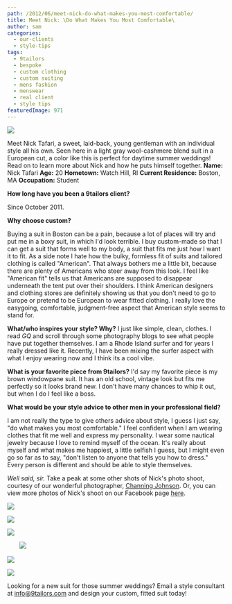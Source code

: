 ```yaml
---
path: /2012/06/meet-nick-do-what-makes-you-most-comfortable/
title: Meet Nick: \Do What Makes You Most Comfortable\
author: sam
categories: 
  - our-clients
  - style-tips
tags: 
  - 9tailors
  - bespoke
  - custom clothing
  - custom suiting
  - mens fashion
  - menswear
  - real client
  - style tips
featuredImage: 971
---
```

[![](http://3.bp.blogspot.com/-G1H9GRFphIA/T-SRt_sXP1I/AAAAAAAAAac/ru7-R5zwXBA/s640/NickOprofile.jpg)](http://3.bp.blogspot.com/-G1H9GRFphIA/T-SRt_sXP1I/AAAAAAAAAac/ru7-R5zwXBA/s1600/NickOprofile.jpg)

Meet Nick Tafari, a sweet, laid-back, young gentleman with an individual style all his own. Seen here in a light gray wool-cashmere blend suit in a European cut, a color like this is perfect for daytime summer weddings! Read on to learn more about Nick and how he puts himself together. **Name:** Nick Tafari **Age:** 20 **Hometown:** Watch Hill, RI **Current Residence:** Boston, MA **Occupation:** Student

**How long have you been a 9tailors client?**

Since October 2011.

**Why choose custom?**

Buying a suit in Boston can be a pain, because a lot of places will try and put me in a boxy suit, in which I'd look terrible. I buy custom-made so that I can get a suit that forms well to my body, a suit that fits me just how I want it to fit. As a side note I hate how the bulky, formless fit of suits and tailored clothing is called "American". That always bothers me a little bit, because there are plenty of Americans who steer away from this look. I feel like "American fit" tells us that Americans are supposed to disappear underneath the tent put over their shoulders. I think American designers and clothing stores are definitely showing us that you don't need to go to Europe or pretend to be European to wear fitted clothing. I really love the easygoing, comfortable, judgment-free aspect that American style seems to stand for.

**What/who inspires your style? Why?** I just like simple, clean, clothes. I read _GQ_ and scroll through some photography blogs to see what people have put together themselves. I am a Rhode Island surfer and for years I really dressed like it. Recently, I have been mixing the surfer aspect with what I enjoy wearing now and I think its a cool vibe.  

**What is your favorite piece from 9tailors?** I'd say my favorite piece is my brown windowpane suit. It has an old school, vintage look but fits me perfectly so it looks brand new. I don't have many chances to whip it out, but when I do I feel like a boss.

**What would be your style advice to other men in your professional field?**

I am not really the type to give others advice about style, I guess I just say, "do what makes you most comfortable." I feel confident when I am wearing clothes that fit me well and express my personality. I wear some nautical jewelry because I love to remind myself of the ocean. It's really about myself and what makes me happiest, a little selfish I guess, but I might even go so far as to say, "don't listen to anyone that tells you how to dress." Every person is different and should be able to style themselves.

_Well said, sir._ Take a peak at some other shots of Nick's photo shoot, courtesy of our wonderful photographer, [Channing Johnson](http://www.channingjohnson.com/). Or, you can view more photos of Nick's shoot on our Facebook page [here](https://www.facebook.com/pages/9tailors/49696314250).

[![](http://4.bp.blogspot.com/-XIz5UIUqpmo/T-SI348JSdI/AAAAAAAAAZg/HMVHJ6IEjFQ/s320/20120328-9tailors-0244.jpg)](http://4.bp.blogspot.com/-XIz5UIUqpmo/T-SI348JSdI/AAAAAAAAAZg/HMVHJ6IEjFQ/s1600/20120328-9tailors-0244.jpg)

[![](http://2.bp.blogspot.com/-gKoD4uA_73Y/T-ST_8qZwHI/AAAAAAAAAbs/vBmsfVeCoO0/s320/20120328-9tailors-0421.jpg)](http://2.bp.blogspot.com/-gKoD4uA_73Y/T-ST_8qZwHI/AAAAAAAAAbs/vBmsfVeCoO0/s1600/20120328-9tailors-0421.jpg)

[![](http://1.bp.blogspot.com/-9G3QJV6WU-I/T-SI2ok4TfI/AAAAAAAAAZY/H7tP0q7MJWs/s320/20120328-9tailors-0241.jpg)](http://1.bp.blogspot.com/-9G3QJV6WU-I/T-SI2ok4TfI/AAAAAAAAAZY/H7tP0q7MJWs/s1600/20120328-9tailors-0241.jpg)

       [![](http://2.bp.blogspot.com/-GZB9QUYN-B0/T-STmwYWw6I/AAAAAAAAAa0/Y46NRt9HIMI/s320/20120328-9tailors-0165.jpg)](http://2.bp.blogspot.com/-GZB9QUYN-B0/T-STmwYWw6I/AAAAAAAAAa0/Y46NRt9HIMI/s1600/20120328-9tailors-0165.jpg)

[![](http://4.bp.blogspot.com/-aJY9siY9j6k/T-SI4nY5WAI/AAAAAAAAAZo/iGONulzH-sM/s320/20120328-9tailors-0246.jpg)](http://4.bp.blogspot.com/-aJY9siY9j6k/T-SI4nY5WAI/AAAAAAAAAZo/iGONulzH-sM/s1600/20120328-9tailors-0246.jpg)

[![](http://1.bp.blogspot.com/-1Kp3YN3iM4Y/T-SI6k1Cj8I/AAAAAAAAAaA/XRD_Xxsm7iU/s320/20120328-9tailors-0399.jpg)](http://1.bp.blogspot.com/-1Kp3YN3iM4Y/T-SI6k1Cj8I/AAAAAAAAAaA/XRD_Xxsm7iU/s1600/20120328-9tailors-0399.jpg)

Looking for a new suit for those summer weddings? Email a style consultant at [info@9tailors.com](mailto:info@9tailors.com) and design your custom, fitted suit today!